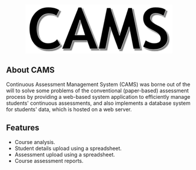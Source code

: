 <p align="center"><a href="https://camsece.herokuapp.com" target="_blank"><img src="./public/images/cams.png" width="400"></a></p>

## About CAMS
Continuous Assessment Management System (CAMS) was borne out of the will to solve some problems of the conventional (paper-based) assessment process by providing a web-based system application to efficiently manage students' continuous assessments, and also implements a database system for students' data, which is hosted on a web server.

## Features
- Course analysis.
- Student details upload using a spreadsheet.
- Assessment upload using a spreadsheet.
- Course assessment reports.
